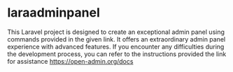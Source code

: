 # laraadminpanel
This Laravel project is designed to create an exceptional admin panel using commands provided in the given link. It offers an extraordinary admin panel experience with advanced features. If you encounter any difficulties during the development process, you can refer to the instructions provided the link for assistance https://open-admin.org/docs​
